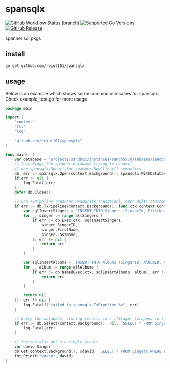 
# spansqlx
[![GitHub Workflow Status (branch)](https://img.shields.io/github/workflow/status/reiot101/spansqlx/CI/main)](https://github.com/reiot101/spansqlx/actions/workflows/ci.yaml?query=branch%3Amain)
![Supported Go Versions](https://img.shields.io/badge/Go-1.16%2C%201.17-lightgrey.svg)
[![GitHub Release](https://img.shields.io/github/release/reiot101/spansqlx.svg)](https://github.com/reiot101/spansqlx/releases)
<!-- [![Coverage Status](https://coveralls.io/repos/github/reiot101/spansqlx/badge.svg?branch=main)](https://coveralls.io/github/reiot101/spansqlx?branch=main) -->
spanner sql pkgs

## install
```
go get github.com/reiot101/spansqlx
```

## usage
Below is an example which shows some common use cases for spansqlx. Check example_test.go for more usage.
```go
package main

import (
	"context"
	"fmt"
	"log"

	"github.com/reiot101/spansqlx"
)

func main() {
	var database = "projects/sandbox/instances/sandbox/databases/sandbox"
	// this Pings the spanner database trying to connect
	// use spansqlx.Open() for spanner.NewClient() semantics
	db, err := spansqlx.Open(context.Background(), spansqlx.WithDatabase(database))
	if err != nil {
		log.Fatal(err)
	}
	defer db.Close()

	// use TxPipeline (spanner.ReadWriteTransation), exec multi statements.
	if err := db.TxPipeline(context.Background(), func(ctx context.Context) error {
		var sqlInsertSingers = `INSERT INTO Singers (SingerId, FirstName, LastName) VALUES(@singer_id, @first_name, @last_name)`
		for _, singer := range allSingers {
			if err := db.Exec(ctx, sqlInsertSingers,
				singer.SingerID,
				singer.FirstName,
				singer.LastName,
			); err != nil {
				return err
			}
		}

		var sqlInsertAlbums = `INSERT INTO Albums (SingerID, AlbumID, AlbumTitle) VALUES (@SingerID, @AlbumID, @AlbumTitle)`
		for _, album := range allAlbums {
			if err := db.NamedExec(ctx, sqlInsertAlbums, album); err != nil {
				return err
			}
		}

		return nil
	}); err != nil {
		log.Fatalf("failed to spansqlx.TxPipeline %v", err)
	}

	// Query the database, storing results in a []Singer (wrapped in []interface)
	if err := db.Select(context.Background(), nil, `SELECT * FROM Singers ORDER BY FirstName DESC`); err != nil {
		log.Fatal(err)
	}

	// You can also get a a single result
	var david Singer
	db.Get(context.Background(), &david, `SELECT * FROM Singers WHERE FirstName=first_name`, "David")
	fmt.Printf("%#v\n", david)
}
```
